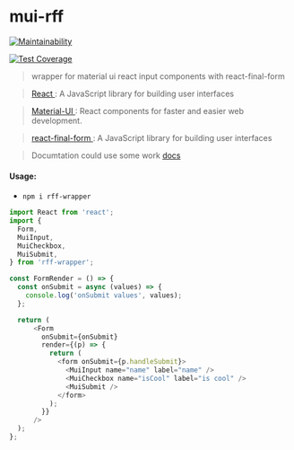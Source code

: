 # mui-rff
[![Maintainability](https://api.codeclimate.com/v1/badges/14b45935ebd014e5a75d/maintainability)](https://codeclimate.com/github/apjames93/rff-wrapper/maintainability)

[![Test Coverage](https://api.codeclimate.com/v1/badges/14b45935ebd014e5a75d/test_coverage)](https://codeclimate.com/github/apjames93/rff-wrapper/test_coverage)

> wrapper for material ui react input components with react-final-form

> [React ](https://reactjs.org/): A JavaScript library for building user interfaces

> [Material-UI ](https://material-ui.com/): React components for faster and easier web development.

> [react-final-form ](https://final-form.org/react): A JavaScript library for building user interfaces

> Documtation could use some work [docs](http://rff-wrapper-style-guide.com.s3-website-us-west-2.amazonaws.com/)


#### Usage:
 - `npm i rff-wrapper`
```js
import React from 'react';
import {
  Form,
  MuiInput,
  MuiCheckbox,
  MuiSubmit,
} from 'rff-wrapper';

const FormRender = () => {
  const onSubmit = async (values) => {
    console.log('onSubmit values', values);
  };

  return (
      <Form
        onSubmit={onSubmit}
        render={(p) => {
          return (
            <form onSubmit={p.handleSubmit}>
              <MuiInput name="name" label="name" />
              <MuiCheckbox name="isCool" label="is cool" />
              <MuiSubmit />
            </form>
          );
        }}
      />
  );
};